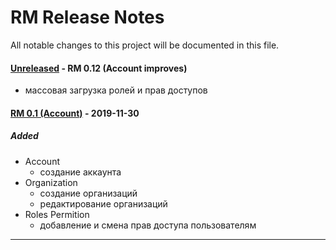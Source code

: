 # RM Release Notes
All notable changes to this project will be documented in this file.

#### [Unreleased] - RM 0.12 (Account improves)
* массовая загрузка ролей и прав доступов  
  
#### [RM 0.1 (Account)] - 2019-11-30  

##### Added
* Account
    * создание аккаунта
* Organization
    * создание организаций
    * редактирование организаций
* Roles Permition
    * добавление и смена прав доступа пользователям
___

[Unreleased]: https://gitlab.rmsoft.io/rm-soft/rm-api/commits/RES-354-be-bulk-upload-permissions-and-roles
[RM 0.1 (Account)]: https://gitlab.rmsoft.io/rm-soft/rm-api/commits/release-0.1
